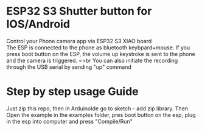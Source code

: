 # ESP32 S3 Shutter button for IOS/Android

Control your Phone camera app via ESP32 S3 XIAO board <br>
The ESP is connected to the phone as bluetooth keybpard+mouse. If you press boot button on the ESP, the volume up keystroke is sent to the phone and the camera is triggered.
<>br
You can also initiate the recording through the USB serial by sending "up" command

# Step by step usage Guide
Just zip this repo, then in ArduinoIde go to sketch - add zip library. Then Open the example in the examples folder, pres boot button on the esp, plug in the esp into computer and press "Compile/Run"


